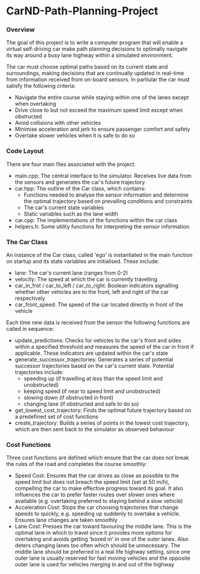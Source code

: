 # CarND-Path-Planning-Project

### Overview

The goal of this project is to write a computer program that will enable a virtual self-driving car make path planning decisions to optimally navigate its way around a busy lane highway within a simulated environment.

The car must choose optimal paths based on its current state and surroundings, making decisions that are continually updated in real-time from information received from on-board sensors. In partiular the car must satisfy the following criteria:

  - Navigate the entire course while staying within one of the lanes except when overtaking
  - Drive close to but not exceed the maximum speed limit except when obstructed
  - Avoid collisions with other vehicles
  - Minimise acceleration and jerk to ensure passenger comfort and safety
  - Overtake slower vehicles when it is safe to do so

### Code Layout

There are four main files associated with the project:

  - main.cpp: The central interface to the simulator. Receives live data from the sensors and generates the car's future trajectory
  - car.hpp: The outline of the Car class, which contains: 
    - Functions needed to analyse the sensor information and determine the optimal trajectory based on prevailing conditions and constraints
    - The car's current state variables
    - Static variables such as the lane width
  - car.cpp: The implementations of the functions within the car class
  - helpers.h: Some utility functions for interpreting the sensor information
 
### The Car Class 

An instance of the Car class, called 'ego' is instantiated in the main function on startup and its state variables are initialised. These include: 

- lane: The car's current lane (ranges from 0-2)
- velocity: The speed at which the car is currently travelling
- car_in_frot / car_to_left / car_to_right: Boolean indicators signalling whether other vehicles are to the front, left and right of the car respectively
- car_front_speed: The speed of the car located directly in front of the vehicle


Each time new data is received from the sensor the following functions are called in sequence:

  - update_predictions: Checks for vehicles to the car's front and sides within a specified threshold and measures the speed of the car in front if applicable. These indicators are updated within the car's state
  - generate_successor_trajectories: Generates a series of potential successor trajectories based on the car's current state. Potential trajectories include:
    - speeding up (if travelling at less than the speed limit and unobstructed)
    - keeping speed (if near to speed limit and unobstructed) 
    - slowing down (if obstructed in front)
    - changing lane (if obstructed and safe to do so)
  - get_lowest_cost_trajectory: Finds the optimal future trajectory based on a predefined set of cost functions
  - create_trajectory: Builds a series of points in the lowest cost trajectory, which are then sent back to the simulator as observed behaviour

### Cost Functions

Three cost functions are defined which ensure that the car does not break the rules of the road and completes the course smoothly:

 - Speed Cost: Ensures that the car drives as close as possible to the speed limit but does not breach the speed limit (set at 50 m/h), compelling the car to make effective progress toward its goal. It also influences the car to prefer faster routes over slower ones where available (e.g. overtaking preferred to staying behind a slow vehicle)
 - Acceleration Cost: Stops the car choosing trajectories that change speeds to quickly, e.g. speeding up suddenly to overtake a vehicle. Ensures lane changes are taken smoothly
 - Lane Cost: Presses the car toward favouring the middle lane. This is the optimal lane in which to travel since it provides more options for overtaking and avoids getting 'boxed in' in one of the outer lanes. Also deters changing lanes too often which should be unnecessary. The middle lane should be preferred in a real life highway setting, since one outer lane is usually reserved for fast moving vehicles and the opposite outer lane is used for vehicles merging in and out of the highway

